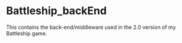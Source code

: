 # Battleship_backEnd
This contains the back-end/middleware used in the 2.0 version of my Battleship game.
